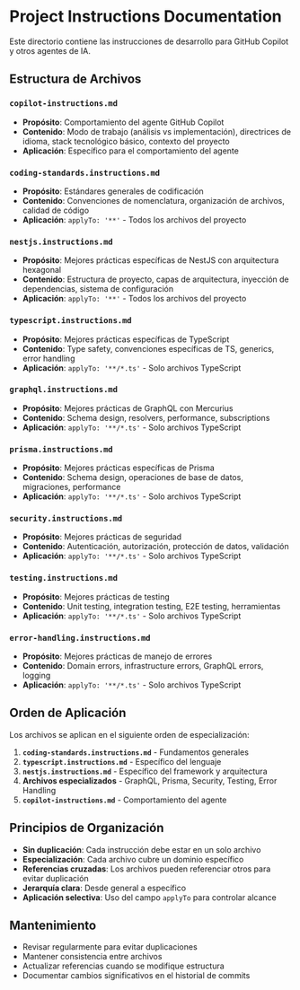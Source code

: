 # Project Instructions Documentation

Este directorio contiene las instrucciones de desarrollo para GitHub Copilot y otros agentes de IA.

## Estructura de Archivos

### `copilot-instructions.md`

- **Propósito**: Comportamiento del agente GitHub Copilot
- **Contenido**: Modo de trabajo (análisis vs implementación), directrices de idioma, stack tecnológico básico, contexto del proyecto
- **Aplicación**: Específico para el comportamiento del agente

### `coding-standards.instructions.md`

- **Propósito**: Estándares generales de codificación
- **Contenido**: Convenciones de nomenclatura, organización de archivos, calidad de código
- **Aplicación**: `applyTo: '**'` - Todos los archivos del proyecto

### `nestjs.instructions.md`

- **Propósito**: Mejores prácticas específicas de NestJS con arquitectura hexagonal
- **Contenido**: Estructura de proyecto, capas de arquitectura, inyección de dependencias, sistema de configuración
- **Aplicación**: `applyTo: '**'` - Todos los archivos del proyecto

### `typescript.instructions.md`

- **Propósito**: Mejores prácticas específicas de TypeScript
- **Contenido**: Type safety, convenciones específicas de TS, generics, error handling
- **Aplicación**: `applyTo: '**/*.ts'` - Solo archivos TypeScript

### `graphql.instructions.md`

- **Propósito**: Mejores prácticas de GraphQL con Mercurius
- **Contenido**: Schema design, resolvers, performance, subscriptions
- **Aplicación**: `applyTo: '**/*.ts'` - Solo archivos TypeScript

### `prisma.instructions.md`

- **Propósito**: Mejores prácticas específicas de Prisma
- **Contenido**: Schema design, operaciones de base de datos, migraciones, performance
- **Aplicación**: `applyTo: '**/*.ts'` - Solo archivos TypeScript

### `security.instructions.md`

- **Propósito**: Mejores prácticas de seguridad
- **Contenido**: Autenticación, autorización, protección de datos, validación
- **Aplicación**: `applyTo: '**/*.ts'` - Solo archivos TypeScript

### `testing.instructions.md`

- **Propósito**: Mejores prácticas de testing
- **Contenido**: Unit testing, integration testing, E2E testing, herramientas
- **Aplicación**: `applyTo: '**/*.ts'` - Solo archivos TypeScript

### `error-handling.instructions.md`

- **Propósito**: Mejores prácticas de manejo de errores
- **Contenido**: Domain errors, infrastructure errors, GraphQL errors, logging
- **Aplicación**: `applyTo: '**/*.ts'` - Solo archivos TypeScript

## Orden de Aplicación

Los archivos se aplican en el siguiente orden de especialización:

1. **`coding-standards.instructions.md`** - Fundamentos generales
2. **`typescript.instructions.md`** - Específico del lenguaje
3. **`nestjs.instructions.md`** - Específico del framework y arquitectura
4. **Archivos especializados** - GraphQL, Prisma, Security, Testing, Error Handling
5. **`copilot-instructions.md`** - Comportamiento del agente

## Principios de Organización

- **Sin duplicación**: Cada instrucción debe estar en un solo archivo
- **Especialización**: Cada archivo cubre un dominio específico
- **Referencias cruzadas**: Los archivos pueden referenciar otros para evitar duplicación
- **Jerarquía clara**: Desde general a específico
- **Aplicación selectiva**: Uso del campo `applyTo` para controlar alcance

## Mantenimiento

- Revisar regularmente para evitar duplicaciones
- Mantener consistencia entre archivos
- Actualizar referencias cuando se modifique estructura
- Documentar cambios significativos en el historial de commits
